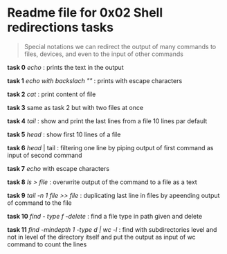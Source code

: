 Readme file for 0x02 Shell redirections tasks
=============================================

>  Special notations we can redirect the output of many commands to files, devices, and even to the input of other commands

**task 0** *echo* : prints the text in the output

**task 1** *echo with backslach "\"* : prints with escape characters

**task 2** *cat* : print content of file 

**task 3** same as task 2 but with two files at once

**task 4** *tail* : show and print the last lines from a file 10 lines par default

**task 5** *head* : show first 10 lines of a file 

**task 6** *head* | tail : filtering one line by piping output of first command as input of second command

**task 7** *echo* with escape characters 

**task 8** *ls > file* : overwrite output of the command to a file as a text

**task 9** *tail -n 1 file  >> file* : duplicating last line in files by apeending output of command to the file

**task 10** *find - type f -delete* : find a file type in path given and delete

**task 11** *find -mindepth 1 -type d | wc -l* : find with subdirectories level and not in level of the directory itself and put the output as input of wc command to count the lines 
